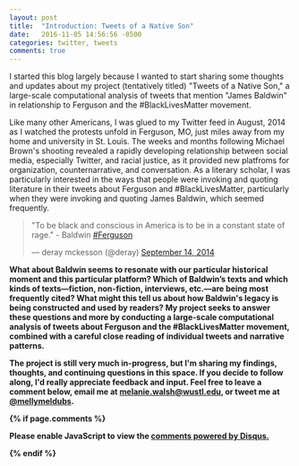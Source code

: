 ```yaml
---
layout: post
title:  "Introduction: Tweets of a Native Son"
date:   2016-11-05 14:56:56 -0500
categories: twitter, tweets
comments: true
---
```


I started this blog largely because I wanted to start sharing some thoughts and updates about my project (tentatively titled) "Tweets of a Native Son," a large-scale computational analysis of tweets that mention "James Baldwin" in relationship to Ferguson and the #BlackLivesMatter movement.

Like many other Americans, I was glued to my Twitter feed in August, 2014 as I watched the protests unfold in Ferguson, MO, just miles away from my home and university in St. Louis. The weeks and months following Michael Brown's shooting revealed a rapidly developing relationship between social media, especially Twitter, and racial justice, as it provided new platfroms for organization, counternarrative, and conversation. As a literary scholar, I was particularly interested in the ways that people were invoking and quoting literature in their tweets about Ferguson and #BlackLivesMatter, particularly when they were invoking and quoting James Baldwin, which seemed frequently.

<blockquote class="twitter-tweet" data-lang="en"><p lang="en" dir="ltr">&quot;To be black and conscious in America is to be in a constant state of rage.&quot; - Baldwin <a href="https://twitter.com/hashtag/Ferguson?src=hash">#Ferguson</a></p>&mdash; deray mckesson (@deray) <a href="https://twitter.com/deray/status/511007888698253312">September 14, 2014</a></blockquote>
<script async src="//platform.twitter.com/widgets.js" charset="utf-8"></script>
<b>

What about Baldwin seems to resonate with our particular historical moment and this particular platform? Which of Baldwin’s texts and which kinds of texts—fiction, non-fiction, interviews, etc.—are being most frequently cited? What might this tell us about how Baldwin's legacy is being constructed and used by readers? My project seeks to answer these questions and more by conducting a large-scale computational analysis of tweets about Ferguson and the #BlackLivesMatter movement, combined with a careful close reading of individual tweets and narrative patterns.

The project is still very much in-progress, but I'm sharing my findings, thoughts, and continuing questions in this space. If you decide to follow along, I'd really appreciate  feedback and input. Feel free to leave a comment below, email me at melanie.walsh@wustl.edu, or tweet me at [@mellymeldubs](https://twitter.com/MellyMeldubs).


 {% if page.comments %} 
 <div id="disqus_thread"></div>
<script>

/**
*  RECOMMENDED CONFIGURATION VARIABLES: EDIT AND UNCOMMENT THE SECTION BELOW TO INSERT DYNAMIC VALUES FROM YOUR PLATFORM OR CMS.
*  LEARN WHY DEFINING THESE VARIABLES IS IMPORTANT: https://disqus.com/admin/universalcode/#configuration-variables*/
/*
var disqus_config = function () {
this.page.url = melaniewalsh.org;  // Replace PAGE_URL with your page's canonical URL variable
this.page.identifier = PAGE_IDENTIFIER; // Replace PAGE_IDENTIFIER with your page's unique identifier variable
};
*/
(function() { // DON'T EDIT BELOW THIS LINE
var d = document, s = d.createElement('script');
s.src = '//melaniewalsh.disqus.com/embed.js';
s.setAttribute('data-timestamp', +new Date());
(d.head || d.body).appendChild(s);
})();
</script>
<noscript>Please enable JavaScript to view the <a href="https://disqus.com/?ref_noscript">comments powered by Disqus.</a></noscript>
                                
  {% endif %} 




